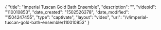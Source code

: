{
    "title": "Imperial Tuscan Gold Bath Ensemble",
    "description": "",
    "videoid": "110010853",
    "date_created": "1502526378",
    "date_modified": "1504247455",
    "type": "captivate",
    "layout": "video",
    "url": "\/v\/imperial-tuscan-gold-bath-ensemble\/110010853"
}